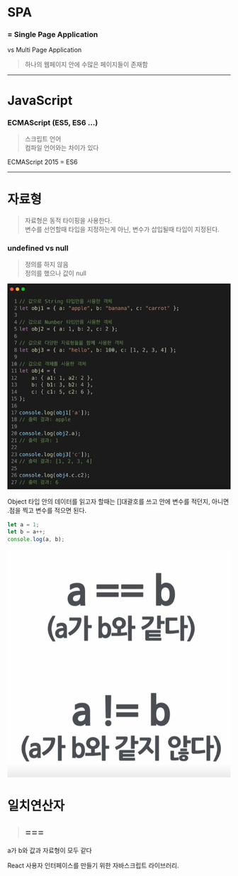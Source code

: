 # SPA
### = Single Page Application
vs Multi Page Application
> 하나의 웹페이지 
> 안에 수많은 페이지들이 존재함
---

# JavaScript
### ECMAScript (ES5, ES6 ...)

> 스크립트 언어  
> 컴파일 언어와는 차이가 있다

ECMAScript 2015 = ES6

---

# 자료형
> 자료형은 동적 타이핑을 사용한다.  
> 변수를 선언할때 타입을 지정하는게 아닌, 변수가 삽입될때 타입이 지정된다.

### undefined vs null
> 정의를 하지 않음  
> 정의를 했으나 값이 null
> 
> 
> 

![](../sources/img_2.png)

Object 타입 안의 데이터를 읽고자 할때는 []대괄호를 쓰고 안에 변수를 적던지, 아니면 .점을 찍고 변수를 적으면 된다.

```javascript
let a = 1;
let b = a++;
console.log(a, b);
```

![](.test_images/b0644657.png)
# 일치연산자
> ## ===
a가 b와 값과 자료형이 모두 같다

React
사용자 인터페이스를 만들기 위한 자바스크립트 라이브러리.